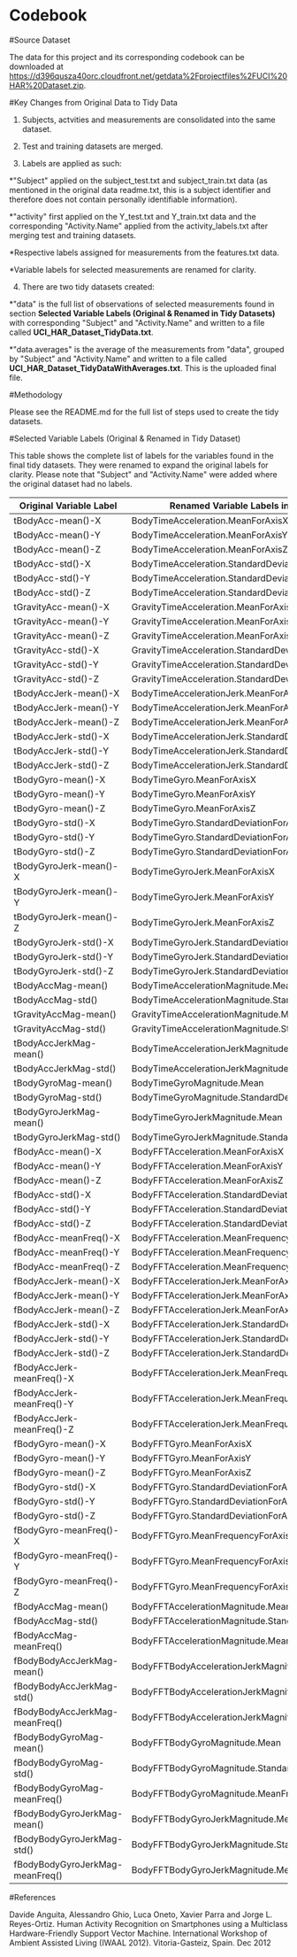 Codebook
========

#Source Dataset

The data for this project and its corresponding codebook can be downloaded at https://d396qusza40orc.cloudfront.net/getdata%2Fprojectfiles%2FUCI%20HAR%20Dataset.zip.

#Key Changes from Original Data to Tidy Data

1. Subjects, actvities and measurements are consolidated into the same dataset.

2. Test and training datasets are merged.

3. Labels are applied as such:

  *"Subject" applied on the subject_test.txt and subject_train.txt data (as mentioned in the original data readme.txt, this is a subject identifier and therefore does not contain personally identifiable information).

  *"activity" first applied on the Y_test.txt and Y_train.txt data and the corresponding "Activity.Name" applied from the activity_labels.txt after merging test and training datasets.

  *Respective labels assigned for measurements from the features.txt data.

  *Variable labels for selected measurements are renamed for clarity.

4. There are two tidy datasets created:

  *"data" is the full list of observations of selected measurements found in section __Selected Variable Labels (Original & Renamed in Tidy Datasets)__ with corresponding "Subject" and "Activity.Name" and written to a file called __UCI_HAR_Dataset_TidyData.txt__.

  *"data.averages" is the average of the measurements from "data", grouped by "Subject" and "Activity.Name" and written to a file called __UCI_HAR_Dataset_TidyDataWithAverages.txt__. This is the uploaded final file.

#Methodology

Please see the README.md for the full list of steps used to create the tidy datasets.

#Selected Variable Labels (Original & Renamed in Tidy Dataset)

This table shows the complete list of labels for the variables found in the final tidy datasets. They were renamed to expand the original labels for clarity. Please note that "Subject" and "Activity.Name" were added where the original dataset had no labels.

__Original Variable Label__ | __Renamed Variable Labels in Tidy Dataset__
------------------------| ----------------------------------------------
tBodyAcc-mean()-X | BodyTimeAcceleration.MeanForAxisX
tBodyAcc-mean()-Y | BodyTimeAcceleration.MeanForAxisY
tBodyAcc-mean()-Z | BodyTimeAcceleration.MeanForAxisZ
tBodyAcc-std()-X | BodyTimeAcceleration.StandardDeviationForAxisX
tBodyAcc-std()-Y | BodyTimeAcceleration.StandardDeviationForAxisY
tBodyAcc-std()-Z | BodyTimeAcceleration.StandardDeviationForAxisZ
tGravityAcc-mean()-X | GravityTimeAcceleration.MeanForAxisX
tGravityAcc-mean()-Y | GravityTimeAcceleration.MeanForAxisY
tGravityAcc-mean()-Z | GravityTimeAcceleration.MeanForAxisZ
tGravityAcc-std()-X | GravityTimeAcceleration.StandardDeviationForAxisX
tGravityAcc-std()-Y | GravityTimeAcceleration.StandardDeviationForAxisY
tGravityAcc-std()-Z | GravityTimeAcceleration.StandardDeviationForAxisZ
tBodyAccJerk-mean()-X | BodyTimeAccelerationJerk.MeanForAxisX
tBodyAccJerk-mean()-Y | BodyTimeAccelerationJerk.MeanForAxisY
tBodyAccJerk-mean()-Z | BodyTimeAccelerationJerk.MeanForAxisZ
tBodyAccJerk-std()-X | BodyTimeAccelerationJerk.StandardDeviationForAxisX
tBodyAccJerk-std()-Y | BodyTimeAccelerationJerk.StandardDeviationForAxisY
tBodyAccJerk-std()-Z | BodyTimeAccelerationJerk.StandardDeviationForAxisZ
tBodyGyro-mean()-X | BodyTimeGyro.MeanForAxisX
tBodyGyro-mean()-Y | BodyTimeGyro.MeanForAxisY
tBodyGyro-mean()-Z | BodyTimeGyro.MeanForAxisZ
tBodyGyro-std()-X | BodyTimeGyro.StandardDeviationForAxisX
tBodyGyro-std()-Y | BodyTimeGyro.StandardDeviationForAxisY
tBodyGyro-std()-Z | BodyTimeGyro.StandardDeviationForAxisZ
tBodyGyroJerk-mean()-X | BodyTimeGyroJerk.MeanForAxisX
tBodyGyroJerk-mean()-Y | BodyTimeGyroJerk.MeanForAxisY
tBodyGyroJerk-mean()-Z | BodyTimeGyroJerk.MeanForAxisZ
tBodyGyroJerk-std()-X | BodyTimeGyroJerk.StandardDeviationForAxisX
tBodyGyroJerk-std()-Y | BodyTimeGyroJerk.StandardDeviationForAxisY
tBodyGyroJerk-std()-Z | BodyTimeGyroJerk.StandardDeviationForAxisZ
tBodyAccMag-mean() | BodyTimeAccelerationMagnitude.Mean
tBodyAccMag-std() | BodyTimeAccelerationMagnitude.StandardDeviation
tGravityAccMag-mean() | GravityTimeAccelerationMagnitude.Mean
tGravityAccMag-std() | GravityTimeAccelerationMagnitude.StandardDeviation
tBodyAccJerkMag-mean() | BodyTimeAccelerationJerkMagnitude.Mean
tBodyAccJerkMag-std() | BodyTimeAccelerationJerkMagnitude.StandardDeviation
tBodyGyroMag-mean() | BodyTimeGyroMagnitude.Mean
tBodyGyroMag-std() | BodyTimeGyroMagnitude.StandardDeviation
tBodyGyroJerkMag-mean() | BodyTimeGyroJerkMagnitude.Mean
tBodyGyroJerkMag-std() | BodyTimeGyroJerkMagnitude.StandardDeviation
fBodyAcc-mean()-X | BodyFFTAcceleration.MeanForAxisX
fBodyAcc-mean()-Y | BodyFFTAcceleration.MeanForAxisY
fBodyAcc-mean()-Z | BodyFFTAcceleration.MeanForAxisZ
fBodyAcc-std()-X | BodyFFTAcceleration.StandardDeviationForAxisX
fBodyAcc-std()-Y | BodyFFTAcceleration.StandardDeviationForAxisY
fBodyAcc-std()-Z | BodyFFTAcceleration.StandardDeviationForAxisZ
fBodyAcc-meanFreq()-X | BodyFFTAcceleration.MeanFrequencyForAxisX
fBodyAcc-meanFreq()-Y | BodyFFTAcceleration.MeanFrequencyForAxisY
fBodyAcc-meanFreq()-Z | BodyFFTAcceleration.MeanFrequencyForAxisZ
fBodyAccJerk-mean()-X | BodyFFTAccelerationJerk.MeanForAxisX
fBodyAccJerk-mean()-Y | BodyFFTAccelerationJerk.MeanForAxisY
fBodyAccJerk-mean()-Z | BodyFFTAccelerationJerk.MeanForAxisZ
fBodyAccJerk-std()-X | BodyFFTAccelerationJerk.StandardDeviationForAxisX
fBodyAccJerk-std()-Y | BodyFFTAccelerationJerk.StandardDeviationForAxisY
fBodyAccJerk-std()-Z | BodyFFTAccelerationJerk.StandardDeviationForAxisZ
fBodyAccJerk-meanFreq()-X | BodyFFTAccelerationJerk.MeanFrequencyForAxisX
fBodyAccJerk-meanFreq()-Y | BodyFFTAccelerationJerk.MeanFrequencyForAxisY
fBodyAccJerk-meanFreq()-Z | BodyFFTAccelerationJerk.MeanFrequencyForAxisZ
fBodyGyro-mean()-X | BodyFFTGyro.MeanForAxisX
fBodyGyro-mean()-Y | BodyFFTGyro.MeanForAxisY
fBodyGyro-mean()-Z | BodyFFTGyro.MeanForAxisZ
fBodyGyro-std()-X | BodyFFTGyro.StandardDeviationForAxisX
fBodyGyro-std()-Y | BodyFFTGyro.StandardDeviationForAxisY
fBodyGyro-std()-Z | BodyFFTGyro.StandardDeviationForAxisZ
fBodyGyro-meanFreq()-X | BodyFFTGyro.MeanFrequencyForAxisX
fBodyGyro-meanFreq()-Y | BodyFFTGyro.MeanFrequencyForAxisY
fBodyGyro-meanFreq()-Z | BodyFFTGyro.MeanFrequencyForAxisZ
fBodyAccMag-mean() | BodyFFTAccelerationMagnitude.Mean
fBodyAccMag-std() | BodyFFTAccelerationMagnitude.StandardDeviation
fBodyAccMag-meanFreq() | BodyFFTAccelerationMagnitude.MeanFrequency
fBodyBodyAccJerkMag-mean() | BodyFFTBodyAccelerationJerkMagnitude.Mean
fBodyBodyAccJerkMag-std() | BodyFFTBodyAccelerationJerkMagnitude.StandardDeviation
fBodyBodyAccJerkMag-meanFreq() | BodyFFTBodyAccelerationJerkMagnitude.MeanFrequency
fBodyBodyGyroMag-mean() | BodyFFTBodyGyroMagnitude.Mean
fBodyBodyGyroMag-std() | BodyFFTBodyGyroMagnitude.StandardDeviation
fBodyBodyGyroMag-meanFreq() | BodyFFTBodyGyroMagnitude.MeanFrequency
fBodyBodyGyroJerkMag-mean() | BodyFFTBodyGyroJerkMagnitude.Mean
fBodyBodyGyroJerkMag-std() | BodyFFTBodyGyroJerkMagnitude.StandardDeviation
fBodyBodyGyroJerkMag-meanFreq() | BodyFFTBodyGyroJerkMagnitude.MeanFrequency

#References

Davide Anguita, Alessandro Ghio, Luca Oneto, Xavier Parra and Jorge L. Reyes-Ortiz. Human Activity Recognition on Smartphones using a Multiclass Hardware-Friendly Support Vector Machine. International Workshop of Ambient Assisted Living (IWAAL 2012). Vitoria-Gasteiz, Spain. Dec 2012